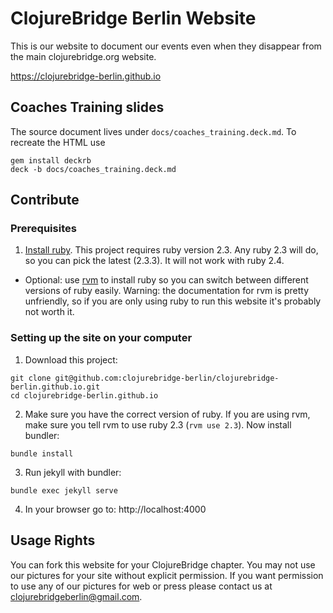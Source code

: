 # ClojureBridge Berlin Website

This is our website to document our events even when they disappear from the main clojurebridge.org website.

https://clojurebridge-berlin.github.io

## Coaches Training slides

The source document lives under `docs/coaches_training.deck.md`. To recreate the HTML use

```
gem install deckrb
deck -b docs/coaches_training.deck.md
```

## Contribute

### Prerequisites

1. [Install ruby](https://www.ruby-lang.org/en/documentation/installation). This project requires ruby version 2.3. Any ruby 2.3 will do, so you can pick the latest (2.3.3). It will not work with ruby 2.4.

  - Optional: use [rvm](https://rvm.io/rvm/install) to install ruby so you can switch between different versions of ruby easily. Warning: the documentation for rvm is pretty unfriendly, so if you are only using ruby to run this website it's probably not worth it.


### Setting up the site on your computer

1. Download this project:

  ```
  git clone git@github.com:clojurebridge-berlin/clojurebridge-berlin.github.io.git
  cd clojurebridge-berlin.github.io
  ```

2. Make sure you have the correct version of ruby. If you are using rvm, make sure you tell rvm to use ruby 2.3 (`rvm use 2.3`). Now install bundler:

  ```
  bundle install
  ```

3. Run jekyll with bundler:

  ```
  bundle exec jekyll serve
  ```

4. In your browser go to: http://localhost:4000


## Usage Rights

You can fork this website for your ClojureBridge chapter.
You may not use our pictures for your site without explicit permission.
If you want permission to use any of our pictures for web or press please contact us at clojurebridgeberlin@gmail.com.
